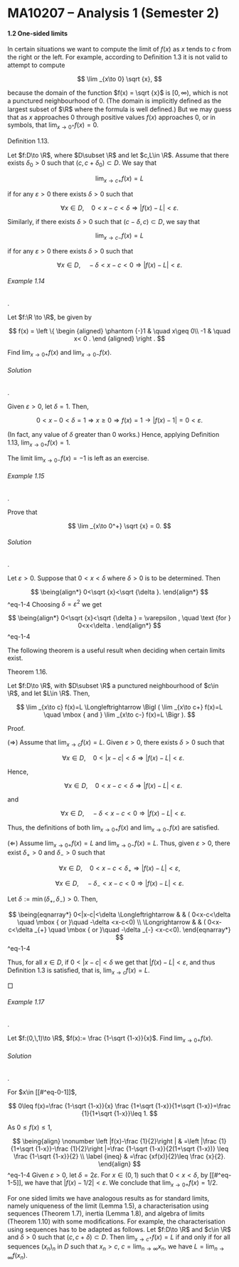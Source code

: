 MA10207 – Analysis 1 (Semester 2)
=================================

#### 1.2 One-sided limits

In certain situations we want to compute the limit of $f(x)$ as $x$ tends to $c$ from the right or the left. For example, according to Deﬁnition 1.3 it is not valid to attempt to compute


$$
 \lim _{x\to 0} \sqrt {x}, 
$$

because the domain of the function $f(x) = \sqrt {x}$ is $[0,\infty )$, which is not a punctured neighbourhood of 0. (The domain is implicitly deﬁned as the largest subset of $\R$ where the formula is well deﬁned.) But we may guess that as $x$ approaches 0 through positive values $f(x)$ approaches 0, or in symbols, that $\displaystyle \lim _{x\to 0^+} f(x) = 0$.

Deﬁnition 1.13. 

Let $f:D\to \R$, where $D\subset \R$ and let $c,L\in \R$. Assume that there exists $\delta _0>0$ such that $(c,c+\delta _0) \subset D$. We say that


$$
 \lim _{x\to c+} f(x)=L 
$$

if for any $\varepsilon >0$ there exists $\delta >0$ such that


$$
 \forall x\in D, \quad 0<x-c<\delta \Longrightarrow |f(x)-L|<\varepsilon . 
$$

Similarly, if there exists $\delta >0$ such that $(c-\delta ,c) \subset D$, we say that


$$
 \lim _{x\to c-} f(x)=L 
$$

if for any $\varepsilon >0$ there exists $\delta >0$ such that


$$
 \forall x\in D, \quad -\delta <x-c<0 \Longrightarrow |f(x)-L|<\varepsilon . 
$$

###### Example 1.14

. 

Let $f:\R \to \R$, be given by


$$
 f(x) = \left \{ \begin {aligned} \phantom {-}1 & \quad x\geq 0\\ -1 & \quad x< 0 . \end {aligned} \right . 
$$

Find $\displaystyle \lim _{x\to 0+} f(x)$ and $\displaystyle \lim _{x\to 0-} f(x)$.

###### Solution

. 

Given $\varepsilon >0$, let $\delta =1$. Then,


$$
 0<x-0<\delta =1\Longrightarrow x\geq 0 \Longrightarrow f(x)=1 \to |f(x)-1|=0<\varepsilon . 
$$

(In fact, any value of $\delta$ greater than $0$ works.) Hence, applying Deﬁnition 1.13, $\displaystyle \lim _{x\to 0+} f(x)=1$.

The limit ${\displaystyle \lim _{x\to 0-} f(x)=-1}$ is left as an exercise.

###### Example 1.15

. 

Prove that


$$
 \lim _{x\to 0^+} \sqrt {x} = 0. 
$$

###### Solution

. 

Let $\varepsilon >0$. Suppose that $0<x<\delta$ where $\delta >0$ is to be determined. Then



$$
 \being{align*} 0<\sqrt {x}<\sqrt {\delta }. \end{align*} 
$$
^eq-1-4
 Choosing $\delta = \varepsilon ^2$ we get



$$
 \being{align*} 0<\sqrt {x}<\sqrt {\delta } = \varepsilon , \quad \text {for } 0<x<\delta . \end{align*} 
$$
^eq-1-4


The following theorem is a useful result when deciding when certain limits exist.

Theorem 1.16. 

Let $f:D\to \R$, with $D\subset \R$ a punctured neighbourhood of $c\in \R$, and let $L\in \R$. Then,


$$
 \lim _{x\to c} f(x)=L \Longleftrightarrow \Bigl ( \lim _{x\to c+} f(x)=L \quad \mbox { and } \lim _{x\to c-} f(x)=L \Bigr ). 
$$

Proof.

$(\Longrightarrow )$ Assume that $\lim _{x\to c} f(x)=L$. Given $\varepsilon >0$, there exists $\delta >0$ such that


$$
 \quad \forall x\in D, \quad 0<|x-c|<\delta \Longrightarrow |f(x)-L|<\varepsilon . 
$$

Hence,


$$
 \quad \forall x\in D, \quad 0<x-c<\delta \Longrightarrow |f(x)-L|<\varepsilon . 
$$

and


$$
 \quad \forall x\in D, \quad -\delta <x-c<0\Longrightarrow |f(x)-L|<\varepsilon . 
$$

Thus, the deﬁnitions of both $\displaystyle \lim _{x\to 0+} f(x)$ and $\displaystyle \lim _{x\to 0-} f(x)$ are satisﬁed.

$(\Longleftarrow )$ Assume ${\displaystyle \lim _{x\to 0+} f(x)}=L$ and ${\displaystyle \lim _{x\to 0-} f(x)}=L$. Thus, given $\varepsilon >0$, there exist $\delta _+>0$ and $\delta _{-}>0$ such that


$$
 \forall x \in D, \quad 0<x-c<\delta _{+} \Longrightarrow |f(x)-L|<\varepsilon , 
$$


$$
 \forall x \in D, \quad -\delta _{-}<x-c<0 \Longrightarrow |f(x)-L|<\varepsilon . 
$$

Let $\delta :=\min (\delta _{+},\,\delta _{-})>0$. Then,



$$
 \being{eqnarray*} 0<|x-c|<\delta \Longleftrightarrow & & ( 0<x-c<\delta \quad \mbox { or }\quad -\delta <x-c<0) \\ \Longrightarrow & & ( 0<x-c<\delta _{+} \quad \mbox { or }\quad -\delta _{-} <x-c<0). \end{eqnarray*} 
$$
^eq-1-4


Thus, for all $x\in D$, if $0<|x-c|<\delta$ we get that $|f(x)-L|<\varepsilon$, and thus Deﬁnition 1.3 is satisﬁed, that is, $\displaystyle \lim _{x\to c}f(x)=L$.

 □

###### Example 1.17

. 

Let $f:(0,\,1)\to \R$, $f(x):= \frac {1-\sqrt {1-x}}{x}$. Find $\displaystyle \lim _{x\to 0+}f(x)$.

###### Solution

. 

For $x\in [[#^eq-0-1]]$,


$$
 0\leq f(x)=\frac {1-\sqrt {1-x}}{x} \frac {1+\sqrt {1-x}}{1+\sqrt {1-x}}=\frac {1}{1+\sqrt {1-x}}\leq 1. 
$$

As $0\leq f(x)\leq 1$,



$$
 \being{align} \nonumber \left |f(x)-\frac {1}{2}\right | & =\left |\frac {1}{1+\sqrt {1-x}}-\frac {1}{2}\right |=\frac {1-\sqrt {1-x}}{2(1+\sqrt {1-x})} \leq \frac {1-\sqrt {1-x}}{2} \\ \label {ineq} & =\frac {xf(x)}{2}\leq \frac {x}{2}. \end{align} 
$$
^eq-1-4
 Given $\varepsilon >0$, let $\delta =2\varepsilon$. For $x\in (0,\,1)$ such that $0<x<\delta$, by [[#^eq-1-5]], we have that $|f(x)-1/2|<\varepsilon$. We conclude that $\displaystyle \lim _{x\to 0+}f(x)=1/2$.

For one sided limits we have analogous results as for standard limits, namely uniqueness of the limit (Lemma 1.5), a characterisation using sequences (Theorem 1.7), inertia (Lemma 1.8), and algebra of limits (Theorem 1.10) with some modiﬁcations. For example, the characterisation using sequences has to be adapted as follows. Let $f:D\to \R$ and $c\in \R$ and $\delta >0$ such that $(c,c+\delta ) \subset D$. Then $\displaystyle \lim _{x\to c^+}f(x) = L$ if and only if for all sequences $(x_n)_n$ in $D$ such that $x_n>c$, $c = \displaystyle \lim _{n\to \infty } x_n$, we have $L = \displaystyle \lim _{n\to \infty } f(x_n)$.